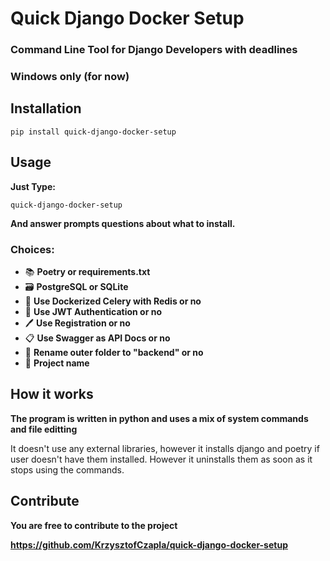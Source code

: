 # Quick Django Docker Setup
### Command Line Tool for Django Developers with deadlines
### Windows only (for now)
## Installation

```
pip install quick-django-docker-setup
```

## Usage

**Just Type:**
```
quick-django-docker-setup
```
**And answer prompts questions about what to install.**

### Choices:
- 📚 **Poetry or requirements.txt**
- 🗃️ **PostgreSQL or SQLite**
- 🥬 **Use Dockerized Celery with Redis or no**
- 🔑 **Use JWT Authentication or no**
- 🖊️ **Use Registration or no**
- 📋️ **Use Swagger as API Docs or no**
- 📁 **Rename outer folder to "backend" or no**
- 📁 **Project name**


## How it works

**The program is written in python and uses a mix of system commands and file editting**

It doesn't use any external libraries, however it installs django and poetry if user doesn't have them installed.
However it uninstalls them as soon as it stops using the commands.

## Contribute

**You are free to contribute to the project**

**https://github.com/KrzysztofCzapla/quick-django-docker-setup**